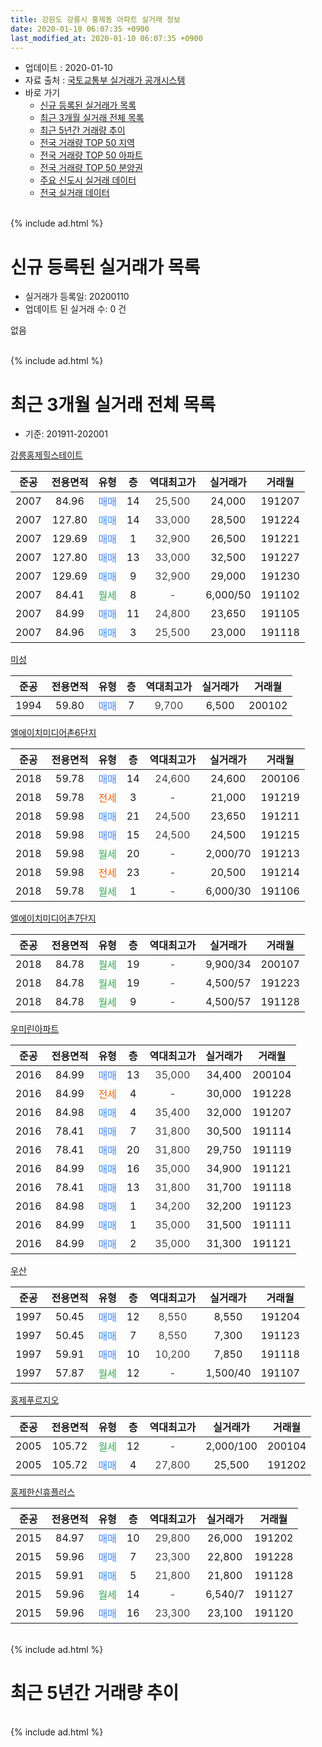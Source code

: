```yaml
---
title: 강원도 강릉시 홍제동 아파트 실거래 정보
date: 2020-01-10 06:07:35 +0900
last_modified_at: 2020-01-10 06:07:35 +0900
---
```


* 업데이트 : 2020-01-10
* 자료 출처 : [국토교통부 실거래가 공개시스템](http://rt.molit.go.kr)
* 바로 가기
    * [신규 등록된 실거래가 목록](#신규-등록된-실거래가-목록)
    * [최근 3개월 실거래 전체 목록](#최근-3개월-실거래-전체-목록)
    * [최근 5년간 거래량 추이](#최근-5년간-거래량-추이)
    * [전국 거래량 TOP 50 지역](https://inasie.github.io/apt-trade-info/최근-3개월-전국에서-가장-거래가-많이-발생한-지역)
    * [전국 거래량 TOP 50 아파트](https://inasie.github.io/apt-trade-info/최근-3개월-전국에서-가장-거래가-많이-발생한-아파트)
    * [전국 거래량 TOP 50 분양권](https://inasie.github.io/apt-trade-info/최근-3개월-전국에서-가장-거래가-많이-발생한-분양권)
    * [주요 신도시 실거래 데이터](https://inasie.github.io/apt-trade-info/주요-신도시)
    * [전국 실거래 데이터](https://inasie.github.io/apt-trade-info/전국)
<br>
{% include ad.html %}
<br>

# 신규 등록된 실거래가 목록
* 실거래가 등록일: 20200110
* 업데이트 된 실거래 수: 0 건

없음

<br>
{% include ad.html %}
<br>

# 최근 3개월 실거래 전체 목록
* 기준: 201911-202001


[강릉홍제힐스테이트](https://search.naver.com/search.naver?query=%EA%B0%95%EC%9B%90%EB%8F%84+%EA%B0%95%EB%A6%89%EC%8B%9C+%ED%99%8D%EC%A0%9C%EB%8F%99+%EA%B0%95%EB%A6%89%ED%99%8D%EC%A0%9C%ED%9E%90%EC%8A%A4%ED%85%8C%EC%9D%B4%ED%8A%B8)

|준공|전용면적|유형|층|역대최고가|실거래가|거래월|
|:---:|:---:|:---:|:---:|:---:|:---:|:---:|
|2007|84.96|<span style="color:#4285f3">매매</span>|14|<span style="color:#444444">25,500</span>|24,000|191207|
|2007|127.80|<span style="color:#4285f3">매매</span>|14|<span style="color:#444444">33,000</span>|28,500|191224|
|2007|129.69|<span style="color:#4285f3">매매</span>|1|<span style="color:#444444">32,900</span>|26,500|191221|
|2007|127.80|<span style="color:#4285f3">매매</span>|13|<span style="color:#444444">33,000</span>|32,500|191227|
|2007|129.69|<span style="color:#4285f3">매매</span>|9|<span style="color:#444444">32,900</span>|29,000|191230|
|2007|84.41|<span style="color:#34a853">월세</span>|8|<span style="color:#444444">-</span>|6,000/50|191102|
|2007|84.99|<span style="color:#4285f3">매매</span>|11|<span style="color:#444444">24,800</span>|23,650|191105|
|2007|84.96|<span style="color:#4285f3">매매</span>|3|<span style="color:#444444">25,500</span>|23,000|191118|

[미성](https://search.naver.com/search.naver?query=%EA%B0%95%EC%9B%90%EB%8F%84+%EA%B0%95%EB%A6%89%EC%8B%9C+%ED%99%8D%EC%A0%9C%EB%8F%99+%EB%AF%B8%EC%84%B1)

|준공|전용면적|유형|층|역대최고가|실거래가|거래월|
|:---:|:---:|:---:|:---:|:---:|:---:|:---:|
|1994|59.80|<span style="color:#4285f3">매매</span>|7|<span style="color:#444444">9,700</span>|6,500|200102|

[엘에이치미디어촌6단지](https://search.naver.com/search.naver?query=%EA%B0%95%EC%9B%90%EB%8F%84+%EA%B0%95%EB%A6%89%EC%8B%9C+%ED%99%8D%EC%A0%9C%EB%8F%99+%EC%97%98%EC%97%90%EC%9D%B4%EC%B9%98%EB%AF%B8%EB%94%94%EC%96%B4%EC%B4%8C6%EB%8B%A8%EC%A7%80)

|준공|전용면적|유형|층|역대최고가|실거래가|거래월|
|:---:|:---:|:---:|:---:|:---:|:---:|:---:|
|2018|59.78|<span style="color:#4285f3">매매</span>|14|<span style="color:#444444">24,600</span>|24,600|200106|
|2018|59.78|<span style="color:#ff5a00">전세</span>|3|<span style="color:#444444">-</span>|21,000|191219|
|2018|59.98|<span style="color:#4285f3">매매</span>|21|<span style="color:#444444">24,500</span>|23,650|191211|
|2018|59.98|<span style="color:#4285f3">매매</span>|15|<span style="color:#444444">24,500</span>|24,500|191215|
|2018|59.98|<span style="color:#34a853">월세</span>|20|<span style="color:#444444">-</span>|2,000/70|191213|
|2018|59.98|<span style="color:#ff5a00">전세</span>|23|<span style="color:#444444">-</span>|20,500|191214|
|2018|59.78|<span style="color:#34a853">월세</span>|1|<span style="color:#444444">-</span>|6,000/30|191106|

[엘에이치미디어촌7단지](https://search.naver.com/search.naver?query=%EA%B0%95%EC%9B%90%EB%8F%84+%EA%B0%95%EB%A6%89%EC%8B%9C+%ED%99%8D%EC%A0%9C%EB%8F%99+%EC%97%98%EC%97%90%EC%9D%B4%EC%B9%98%EB%AF%B8%EB%94%94%EC%96%B4%EC%B4%8C7%EB%8B%A8%EC%A7%80)

|준공|전용면적|유형|층|역대최고가|실거래가|거래월|
|:---:|:---:|:---:|:---:|:---:|:---:|:---:|
|2018|84.78|<span style="color:#34a853">월세</span>|19|<span style="color:#444444">-</span>|9,900/34|200107|
|2018|84.78|<span style="color:#34a853">월세</span>|19|<span style="color:#444444">-</span>|4,500/57|191223|
|2018|84.78|<span style="color:#34a853">월세</span>|9|<span style="color:#444444">-</span>|4,500/57|191128|

[우미린아파트](https://search.naver.com/search.naver?query=%EA%B0%95%EC%9B%90%EB%8F%84+%EA%B0%95%EB%A6%89%EC%8B%9C+%ED%99%8D%EC%A0%9C%EB%8F%99+%EC%9A%B0%EB%AF%B8%EB%A6%B0%EC%95%84%ED%8C%8C%ED%8A%B8)

|준공|전용면적|유형|층|역대최고가|실거래가|거래월|
|:---:|:---:|:---:|:---:|:---:|:---:|:---:|
|2016|84.99|<span style="color:#4285f3">매매</span>|13|<span style="color:#444444">35,000</span>|34,400|200104|
|2016|84.99|<span style="color:#ff5a00">전세</span>|4|<span style="color:#444444">-</span>|30,000|191228|
|2016|84.98|<span style="color:#4285f3">매매</span>|4|<span style="color:#444444">35,400</span>|32,000|191207|
|2016|78.41|<span style="color:#4285f3">매매</span>|7|<span style="color:#444444">31,800</span>|30,500|191114|
|2016|78.41|<span style="color:#4285f3">매매</span>|20|<span style="color:#444444">31,800</span>|29,750|191119|
|2016|84.99|<span style="color:#4285f3">매매</span>|16|<span style="color:#444444">35,000</span>|34,900|191121|
|2016|78.41|<span style="color:#4285f3">매매</span>|13|<span style="color:#444444">31,800</span>|31,700|191118|
|2016|84.98|<span style="color:#4285f3">매매</span>|1|<span style="color:#444444">34,200</span>|32,200|191123|
|2016|84.99|<span style="color:#4285f3">매매</span>|1|<span style="color:#444444">35,000</span>|31,500|191111|
|2016|84.99|<span style="color:#4285f3">매매</span>|2|<span style="color:#444444">35,000</span>|31,300|191121|

[우산](https://search.naver.com/search.naver?query=%EA%B0%95%EC%9B%90%EB%8F%84+%EA%B0%95%EB%A6%89%EC%8B%9C+%ED%99%8D%EC%A0%9C%EB%8F%99+%EC%9A%B0%EC%82%B0)

|준공|전용면적|유형|층|역대최고가|실거래가|거래월|
|:---:|:---:|:---:|:---:|:---:|:---:|:---:|
|1997|50.45|<span style="color:#4285f3">매매</span>|12|<span style="color:#444444">8,550</span>|8,550|191204|
|1997|50.45|<span style="color:#4285f3">매매</span>|7|<span style="color:#444444">8,550</span>|7,300|191123|
|1997|59.91|<span style="color:#4285f3">매매</span>|10|<span style="color:#444444">10,200</span>|7,850|191118|
|1997|57.87|<span style="color:#34a853">월세</span>|12|<span style="color:#444444">-</span>|1,500/40|191107|

[홍제푸르지오](https://search.naver.com/search.naver?query=%EA%B0%95%EC%9B%90%EB%8F%84+%EA%B0%95%EB%A6%89%EC%8B%9C+%ED%99%8D%EC%A0%9C%EB%8F%99+%ED%99%8D%EC%A0%9C%ED%91%B8%EB%A5%B4%EC%A7%80%EC%98%A4)

|준공|전용면적|유형|층|역대최고가|실거래가|거래월|
|:---:|:---:|:---:|:---:|:---:|:---:|:---:|
|2005|105.72|<span style="color:#34a853">월세</span>|12|<span style="color:#444444">-</span>|2,000/100|200104|
|2005|105.72|<span style="color:#4285f3">매매</span>|4|<span style="color:#444444">27,800</span>|25,500|191202|

[홍제한신휴플러스](https://search.naver.com/search.naver?query=%EA%B0%95%EC%9B%90%EB%8F%84+%EA%B0%95%EB%A6%89%EC%8B%9C+%ED%99%8D%EC%A0%9C%EB%8F%99+%ED%99%8D%EC%A0%9C%ED%95%9C%EC%8B%A0%ED%9C%B4%ED%94%8C%EB%9F%AC%EC%8A%A4)

|준공|전용면적|유형|층|역대최고가|실거래가|거래월|
|:---:|:---:|:---:|:---:|:---:|:---:|:---:|
|2015|84.97|<span style="color:#4285f3">매매</span>|10|<span style="color:#444444">29,800</span>|26,000|191202|
|2015|59.96|<span style="color:#4285f3">매매</span>|7|<span style="color:#444444">23,300</span>|22,800|191228|
|2015|59.91|<span style="color:#4285f3">매매</span>|5|<span style="color:#444444">21,800</span>|21,800|191128|
|2015|59.96|<span style="color:#34a853">월세</span>|14|<span style="color:#444444">-</span>|6,540/7|191127|
|2015|59.96|<span style="color:#4285f3">매매</span>|16|<span style="color:#444444">23,300</span>|23,100|191120|


<br>
{% include ad.html %}
<br>

# 최근 5년간 거래량 추이


<div style="width:100%;">
    <canvas id="deal_progress" height="200"></canvas>
</div>

<script>
new Chart(document.getElementById("deal_progress"), {
    type: 'line',
    data: {
        labels: ['201501','201502','201503','201504','201505','201506','201507','201508','201509','201510','201511','201512','201601','201602','201603','201604','201605','201606','201607','201608','201609','201610','201611','201612','201701','201702','201703','201704','201705','201706','201707','201708','201709','201710','201711','201712','201801','201802','201803','201804','201805','201806','201807','201808','201809','201810','201811','201812','201901','201902','201903','201904','201905','201906','201907','201908','201909','201910','201911','201912','202001'],
        datasets: [{
            label: '매매',
            pointRadius: 1,
            data: [7, 7, 5, 10, 6, 9, 5, 9, 10, 14, 8, 2, 6, 6, 9, 9, 5, 3, 9, 6, 8, 10, 4, 2, 5, 10, 6, 6, 13, 4, 17, 10, 14, 7, 9, 10, 17, 11, 31, 25, 21, 18, 19, 32, 26, 31, 29, 9, 17, 8, 6, 14, 24, 12, 12, 12, 9, 24, 13, 12, 3],
            borderColor: "rgba(255, 201, 14, 1)",
            backgroundColor: "rgba(255, 201, 14, 0.5)",
            fill: false,
            lineTension: 0
        },{
            label: '전월세',
            pointRadius: 1,
            data: [6, 5, 4, 7, 3, 3, 3, 2, 4, 2, 1, 1, 5, 2, 3, 6, 9, 6, 1, 2, 2, 0, 0, 5, 8, 1, 4, 14, 2, 4, 6, 2, 21, 6, 4, 12, 3, 11, 7, 5, 9, 20, 17, 12, 21, 82, 75, 117, 41, 21, 12, 27, 11, 6, 7, 5, 6, 14, 5, 5, 2],
            borderColor: "rgba(0, 141, 185, 1)",
            backgroundColor: "rgba(0, 141, 185, 0.5)",
            fill: false,
            lineTension: 0
        }
        ]
    },
    options: {
        responsive: true,
        title: {
            display: false
        },
        tooltips: {
            mode: 'index',
            intersect: false
        },
        hover: {
            mode: 'nearest',
            intersect: true
        },
        scales: {
            xAxes: [{
                display: true,
                scaleLabel: {
                    display: true,
                    labelString: '년/월'
                }
            }],
            yAxes: [{
                display: true,
                ticks: {
                    suggestedMin: 0,
                },
                scaleLabel: {
                    display: true,
                    labelString: '실거래 수'
                }
            }]
        }
    }
});

</script>


<br>
{% include ad.html %}
<br>

